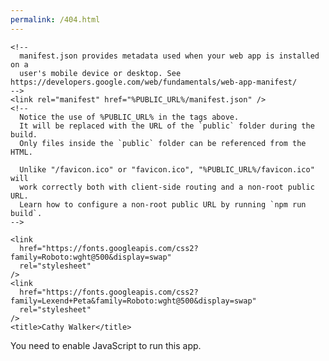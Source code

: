 ```yaml
---
permalink: /404.html
---
```


<!DOCTYPE html>
<html lang="en">
  <head>
    <meta charset="utf-8" />
    <link rel="icon" href="%PUBLIC_URL%/favicon.ico" />
    <meta name="viewport" content="width=device-width, initial-scale=1" />
    <meta name="theme-color" content="#000000" />
    <meta
      name="description"
      content="Web site created using create-react-app"
    />
    <link rel="apple-touch-icon" href="%PUBLIC_URL%/logo192.png" />
    <link
      rel="stylesheet"
      href="https://use.fontawesome.com/releases/v5.13.1/css/all.css"
      integrity="sha384-xxzQGERXS00kBmZW/6qxqJPyxW3UR0BPsL4c8ILaIWXva5kFi7TxkIIaMiKtqV1Q"
      crossorigin="anonymous"
    />
    <link
      href="https://fonts.googleapis.com/css2?family=PT+Sans:wght@700&display=swap"
      rel="stylesheet"
    />

    <!--
      manifest.json provides metadata used when your web app is installed on a
      user's mobile device or desktop. See https://developers.google.com/web/fundamentals/web-app-manifest/
    -->
    <link rel="manifest" href="%PUBLIC_URL%/manifest.json" />
    <!--
      Notice the use of %PUBLIC_URL% in the tags above.
      It will be replaced with the URL of the `public` folder during the build.
      Only files inside the `public` folder can be referenced from the HTML.

      Unlike "/favicon.ico" or "favicon.ico", "%PUBLIC_URL%/favicon.ico" will
      work correctly both with client-side routing and a non-root public URL.
      Learn how to configure a non-root public URL by running `npm run build`.
    -->

    <link
      href="https://fonts.googleapis.com/css2?family=Roboto:wght@500&display=swap"
      rel="stylesheet"
    />
    <link
      href="https://fonts.googleapis.com/css2?family=Lexend+Peta&family=Roboto:wght@500&display=swap"
      rel="stylesheet"
    />
    <title>Cathy Walker</title>
  </head>
  <body>
    <noscript>You need to enable JavaScript to run this app.</noscript>
    <div id="root"></div>
    <!--
      This HTML file is a template.
      If you open it directly in the browser, you will see an empty page.

      You can add webfonts, meta tags, or analytics to this file.
      The build step will place the bundled scripts into the <body> tag.

      To begin the development, run `npm start` or `yarn start`.
      To create a production bundle, use `npm run build` or `yarn build`.
    -->
  </body>
</html>
